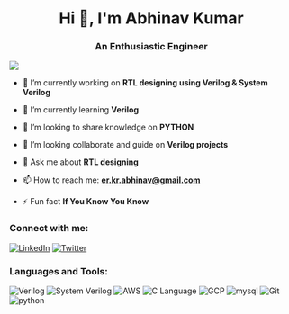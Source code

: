 <h1 align="center">Hi 👋, I'm Abhinav Kumar</h1>
<h3 align="center">An Enthusiastic Engineer</h3>

[![](https://visitcount.itsvg.in/api?id=ab-hii-nav&label=Profile%20Views&color=1&icon=4&pretty=false)](https://visitcount.itsvg.in)

- 🔭 I’m currently working on **RTL designing using Verilog & System Verilog**

- 🌱 I’m currently learning **Verilog**

- 👯 I’m looking to share knowledge on **PYTHON**

- 🤝 I’m looking collaborate and guide on **Verilog projects**

- 💬 Ask me about **RTL designing**

- 📫 How to reach me: **er.kr.abhinav@gmail.com**

- ⚡ Fun fact **If You Know You Know**

<h3 align="left">Connect with me:</h3>
<p align="left">
<a href="www.linkedin.com/in/abhinavkumar-engg"><img src="https://img.shields.io/badge/LinkedIn-blue?logo=LinkedIn&logoColor=white" alt="LinkedIn"></a>
<a href="https://x.com/Mr_Abhi2903"><img src="https://img.shields.io/badge/Twitter-blue?logo=twitter&logoColor=white" alt="Twitter"></a>
</p>

<h3 align="left">Languages and Tools:</h3>
<p>
<img src="https://img.shields.io/badge/Verilog-8fce00?" alt="Verilog">  <img src="https://img.shields.io/badge/System_Verilog-8a6309?" alt="System Verilog">
  <img src="https://img.shields.io/badge/AWS-black?logo=amazon+aws" alt="AWS">  <img src="https://img.shields.io/static/v1?label=&message=C+Language&color=white&logo=c" alt="C Language">  <img src="https://img.shields.io/badge/GCP-black?logo=google+cloud" alt="GCP">  <img src="https://img.shields.io/badge/mysql-white?logo=mysql" alt="mysql">  <img src="https://img.shields.io/badge/Git-white?logo=git" alt="Git">  <img src="https://img.shields.io/badge/python-lightblue?logo=python" alt="python">
</p>
